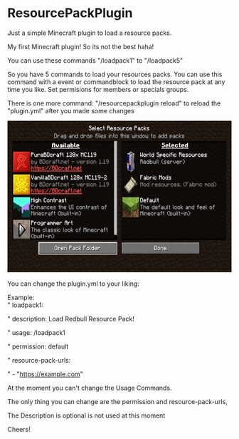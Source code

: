 # ResourcePackPlugin
Just a simple Minecraft plugin to load a resource packs.

My first Minecraft plugin!  So its not the best haha!

You can use these commands "/loadpack1" to "/loadpack5"

So you have 5 commands to load your resources packs.
You can use this command with a event or commandblock to load the resource pack at any time you like.
Set permisions for members or specials groups.

There is one more command:
"/resourcepackplugin reload" to reload the "plugin.yml" after you made some changes

<div align="center">
  <img src="https://github.com/Dcnigma/ResourcePackPlugin/blob/main/Screenshot/server_resource.png?raw=true" alt="ResourcePackPlugin"  width="600" height="340" />
</div>

You can change the plugin.yml to your liking:

Example:  
"  loadpack1:

"    description: Load Redbull Resource Pack!

"    usage: /loadpack1

"    permission: default

"    resource-pack-urls:

"      - "https://example.com"


At the moment you can't change the Usage Commands. 

The only thing you can change are the permission and resource-pack-urls, 

The Description is optional is not used at this moment



Cheers!
